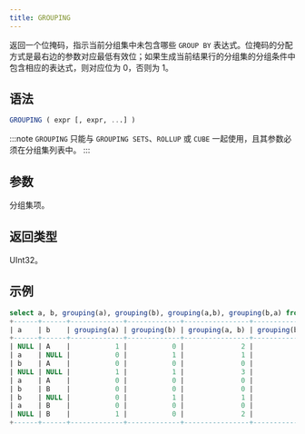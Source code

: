 ```yaml
---
title: GROUPING 
---
```


返回一个位掩码，指示当前分组集中未包含哪些 `GROUP BY` 表达式。位掩码的分配方式是最右边的参数对应最低有效位；如果生成当前结果行的分组集的分组条件中包含相应的表达式，则对应位为 0，否则为 1。

## 语法

```sql
GROUPING ( expr [, expr, ...] )
```

:::note
`GROUPING` 只能与 `GROUPING SETS`、`ROLLUP` 或 `CUBE` 一起使用，且其参数必须在分组集列表中。
:::

## 参数

分组集项。

## 返回类型

UInt32。

## 示例

```sql
select a, b, grouping(a), grouping(b), grouping(a,b), grouping(b,a) from t group by grouping sets ((a,b),(a),(b), ()) ;
+------+------+-------------+-------------+----------------+----------------+
| a    | b    | grouping(a) | grouping(b) | grouping(a, b) | grouping(b, a) |
+------+------+-------------+-------------+----------------+----------------+
| NULL | A    |           1 |           0 |              2 |              1 |
| a    | NULL |           0 |           1 |              1 |              2 |
| b    | A    |           0 |           0 |              0 |              0 |
| NULL | NULL |           1 |           1 |              3 |              3 |
| a    | A    |           0 |           0 |              0 |              0 |
| b    | B    |           0 |           0 |              0 |              0 |
| b    | NULL |           0 |           1 |              1 |              2 |
| a    | B    |           0 |           0 |              0 |              0 |
| NULL | B    |           1 |           0 |              2 |              1 |
+------+------+-------------+-------------+----------------+----------------+
```